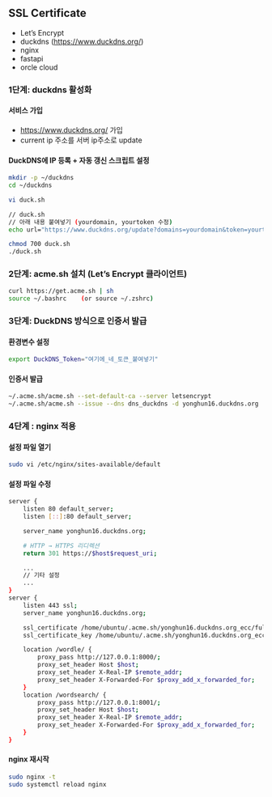 ## SSL Certificate
- Let’s Encrypt
- duckdns (https://www.duckdns.org/)
- nginx
- fastapi
- orcle cloud

### 1단계: duckdns 활성화
#### 서비스 가입
- https://www.duckdns.org/ 가입
- current ip 주소를 서버 ip주소로 update

####  DuckDNS에 IP 등록 + 자동 갱신 스크립트 설정
```bash
mkdir -p ~/duckdns
cd ~/duckdns

vi duck.sh
```

```bash
// duck.sh
// 아래 내용 붙여넣기 (yourdomain, yourtoken 수정)
echo url="https://www.duckdns.org/update?domains=yourdomain&token=yourtoken&ip=" | curl -k -o ~/duckdns/duck.log -K -

```

```bash
chmod 700 duck.sh
./duck.sh
```

### 2단계: acme.sh 설치 (Let’s Encrypt 클라이언트)
```bash
curl https://get.acme.sh | sh
source ~/.bashrc    (or source ~/.zshrc)
```

### 3단계: DuckDNS 방식으로 인증서 발급
#### 환경변수 설정
```bash
export DuckDNS_Token="여기에_네_토큰_붙여넣기"
```

#### 인증서 발급
```bash
~/.acme.sh/acme.sh --set-default-ca --server letsencrypt
~/.acme.sh/acme.sh --issue --dns dns_duckdns -d yonghun16.duckdns.org
```


### 4단계 : nginx 적용
#### 설정 파일 열기
```bash
sudo vi /etc/nginx/sites-available/default
```

#### 설정 파일 수정
```bash
server {
    listen 80 default_server;
    listen [::]:80 default_server;

    server_name yonghun16.duckdns.org;

    # HTTP → HTTPS 리디렉션
    return 301 https://$host$request_uri;

    ...
    // 기타 설정
    ...
}
server {
    listen 443 ssl;
    server_name yonghun16.duckdns.org;

    ssl_certificate /home/ubuntu/.acme.sh/yonghun16.duckdns.org_ecc/fullchain.cer;
    ssl_certificate_key /home/ubuntu/.acme.sh/yonghun16.duckdns.org_ecc/yonghun16.duckdns.org.key;

    location /wordle/ {
        proxy_pass http://127.0.0.1:8000/;
        proxy_set_header Host $host;
        proxy_set_header X-Real-IP $remote_addr;
        proxy_set_header X-Forwarded-For $proxy_add_x_forwarded_for;
    }
    location /wordsearch/ {
        proxy_pass http://127.0.0.1:8001/;
        proxy_set_header Host $host;
        proxy_set_header X-Real-IP $remote_addr;
        proxy_set_header X-Forwarded-For $proxy_add_x_forwarded_for;
    }
}
```

#### nginx 재시작
```bash
sudo nginx -t
sudo systemctl reload nginx
```

